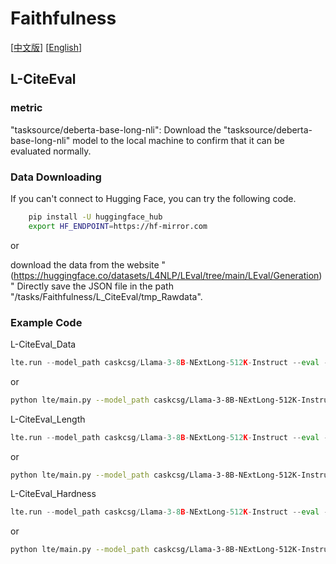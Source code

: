# Faithfulness
[[中文版](README_ZH.md)] [[English](README.md)]
## L-CiteEval

### metric

"tasksource/deberta-base-long-nli":
Download the "tasksource/deberta-base-long-nli" model to the local machine to confirm that it can be evaluated normally.

### Data Downloading
If you can't connect to Hugging Face, you can try the following code.

```bash
    pip install -U huggingface_hub
    export HF_ENDPOINT=https://hf-mirror.com
```

or

download the data from the website "(https://huggingface.co/datasets/L4NLP/LEval/tree/main/LEval/Generation)" Directly save the JSON file in the path "/tasks/Faithfulness/L_CiteEval/tmp_Rawdata".

### Example Code

L-CiteEval_Data

```python
lte.run --model_path caskcsg/Llama-3-8B-NExtLong-512K-Instruct --eval --benchmark_config tasks/Faithfulness/L_CiteEval/L_CiteEval_Data.yaml --device 1,3,4,7 --save_tag "tag"
```

or

```bash
python lte/main.py --model_path caskcsg/Llama-3-8B-NExtLong-512K-Instruct --eval --benchmark_config tasks/Faithfulness/L_CiteEval/L_CiteEval_Data.yaml --device 1,3,4,7 --save_tag "tag"
```

L-CiteEval_Length

```python
lte.run --model_path caskcsg/Llama-3-8B-NExtLong-512K-Instruct --eval --benchmark_config tasks/Faithfulness/L_CiteEval/L_CiteEval_Length.yaml --device 1,3,4,7 --save_tag "tag"
```

or

```bash
python lte/main.py --model_path caskcsg/Llama-3-8B-NExtLong-512K-Instruct --eval --benchmark_config tasks/Faithfulness/L_CiteEval/L_CiteEval_Length.yaml --device 1,3,4,7 --save_tag "tag"
```

L-CiteEval_Hardness

```python
lte.run --model_path caskcsg/Llama-3-8B-NExtLong-512K-Instruct --eval --benchmark_config tasks/Faithfulness/L_CiteEval/L_CiteEval_Hardness.yaml --device 1,3,4,7 --save_tag "tag"
```

or 

```bash 
python lte/main.py --model_path caskcsg/Llama-3-8B-NExtLong-512K-Instruct --eval --benchmark_config tasks/Faithfulness/L_CiteEval/L_CiteEval_Hardness.yaml --device 1,3,4,7 --save_tag "tag"
```